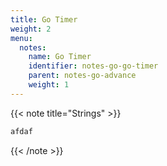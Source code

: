 ```yaml
---
title: Go Timer
weight: 2
menu:
  notes:
    name: Go Timer
    identifier: notes-go-go-timer
    parent: notes-go-advance
    weight: 1
---
```

<!-- String Type -->

{{< note title="Strings" >}}
```go
afdaf
```
{{< /note >}}
